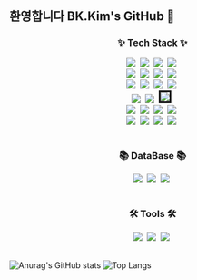 ## 환영합니다 BK.Kim's GitHub 👋

<h3 align="center">✨ Tech Stack ✨</h3>
<div align="center">
  <img src="https://img.shields.io/badge/react-20232a.svg?style=for-the-badge&logo=react&logoColor=61DAFB" />&nbsp
  <img src="https://img.shields.io/badge/React_Router-CA4245?style=for-the-badge&logo=react-router&logoColor=white" />&nbsp
  <img src="https://img.shields.io/badge/-AntDesign-%230170FE?style=for-the-badge&logo=ant-design&logoColor=white" />&nbsp
  <img src="https://img.shields.io/badge/typescript-%23007ACC.svg?style=for-the-badge&logo=typescript&logoColor=white" />&nbsp
</div>
<div align="center">
  <img src="https://img.shields.io/badge/vuejs-%2335495e.svg?style=for-the-badge&logo=vuedotjs&logoColor=%234FC08D" />&nbsp
  <img src="https://img.shields.io/badge/javascript-F7DF1E.svg?style=for-the-badge&logo=javascript&logoColor=20232a" />&nbsp
    <img src="https://img.shields.io/badge/shadcnui-white.svg?style=for-the-badge&logo=shadcnui&logoColor=black" />&nbsp
  <img src="https://img.shields.io/badge/tailwindcss-%2338B2AC.svg?style=for-the-badge&logo=tailwind-css&logoColor=white" />&nbsp
</div>  
<div align="center">  
  <img src="https://img.shields.io/badge/node.js-6DA55F?style=for-the-badge&logo=node.js&logoColor=white" />&nbsp
  <img src="https://img.shields.io/badge/Socket.io-black?style=for-the-badge&logo=socket.io&badgeColor=010101" />&nbsp
  <img src="https://img.shields.io/badge/vite-%23646CFF.svg?style=for-the-badge&logo=vite&logoColor=white" />&nbsp
  <img src="https://img.shields.io/badge/NPM-%23CB3837.svg?style=for-the-badge&logo=npm&logoColor=white" />&nbsp
</div>
<div align="center">  
    <img src="https://img.shields.io/badge/java-%23ED8B00.svg?style=for-the-badge&logo=openjdk&logoColor=white" />&nbsp
    <img src="https://img.shields.io/badge/spring-%236DB33F.svg?style=for-the-badge&logo=spring&logoColor=white" />&nbsp
    <img src="https://img.shields.io/badge/delphi-white.svg?style=for-the-badge&logo=delphi&logoColor=E62431" style="border: solid" />&nbsp
</div>
<div align="center">
  <img src="https://img.shields.io/badge/swift-F54A2A?style=for-the-badge&logo=swift&logoColor=white" />&nbsp  
  <img src="https://img.shields.io/badge/gitlab%20ci-%23181717.svg?style=for-the-badge&logo=gitlab&logoColor=white" />&nbsp
  <img src="https://img.shields.io/badge/git-%23F05033.svg?style=for-the-badge&logo=git&logoColor=white" />&nbsp
  <img src="https://img.shields.io/badge/gitlab-%23181717.svg?style=for-the-badge&logo=gitlab&logoColor=white" />&nbsp
</div>
<div align="center">
  <img src="https://img.shields.io/badge/nginx-%23009639.svg?style=for-the-badge&logo=nginx&logoColor=white" />&nbsp
  <img src="https://img.shields.io/badge/apache%20tomcat-%23F8DC75.svg?style=for-the-badge&logo=apache-tomcat&logoColor=black" />&nbsp
  <img src="https://img.shields.io/badge/azure-%230072C6.svg?style=for-the-badge&logo=microsoftazure&logoColor=white" />&nbsp
  <img src="https://img.shields.io/badge/GoogleCloud-%234285F4.svg?style=for-the-badge&logo=google-cloud&logoColor=white" />&nbsp
</div>
<br>
<h3 align="center">📚 DataBase 📚</h3>
<div align="center">
  <img src="https://img.shields.io/badge/Oracle-F80000?style=for-the-badge&logo=oracle&logoColor=white" />&nbsp
  <img src="https://img.shields.io/badge/MariaDB-003545?style=for-the-badge&logo=mariadb&logoColor=white" />&nbsp
  <img src="https://img.shields.io/badge/Microsoft%20SQL%20Server-CC2927?style=for-the-badge&logo=microsoft%20sql%20server&logoColor=white" />&nbsp
</div>
<br>
<h3 align="center">🛠 Tools 🛠</h3>
<div align="center">
  <img src="https://img.shields.io/badge/IntelliJIDEA-000000.svg?style=for-the-badge&logo=intellij-idea&logoColor=white" />&nbsp
  <img src="https://img.shields.io/badge/Visual%20Studio%20Code-0078d7.svg?style=for-the-badge&logo=visual-studio-code&logoColor=white" />&nbsp
  <img src="https://img.shields.io/badge/Delphi_RAD_Studio-B22222?style=for-the-badge&logo=delphi&logoColor=white" />&nbsp
</div>
<br>

![Anurag's GitHub stats](https://github-readme-stats.vercel.app/api?username=qhdythf&show_icons=true&theme=radical&locale=kr)
![Top Langs](https://github-readme-stats.vercel.app/api/top-langs/?username=qhdythf&locale=kr?count_private=true)

